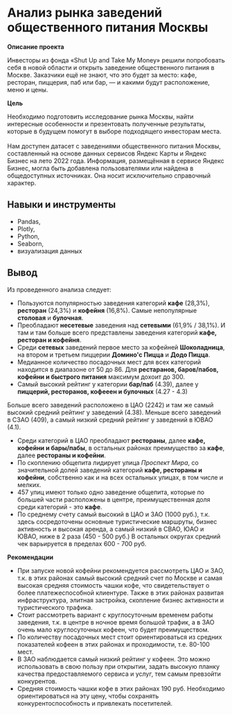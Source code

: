 # Анализ рынка заведений общественного питания Москвы

__Описание проекта__

Инвесторы из фонда «Shut Up and Take My Money» решили попробовать себя в новой области и открыть заведение общественного питания в Москве. Заказчики ещё не знают, что это будет за место: кафе, ресторан, пиццерия, паб или бар, — и какими будут расположение, меню и цены.<br>

__Цель__

Необходимо подготовить исследование рынка Москвы, найти интересные особенности и презентовать полученные результаты, которые в будущем помогут в выборе подходящего инвесторам места.<br>
<br>
Нам доступен датасет с заведениями общественного питания Москвы, составленный на основе данных сервисов Яндекс Карты и Яндекс Бизнес на лето 2022 года. Информация, размещённая в сервисе Яндекс Бизнес, могла быть добавлена пользователями или найдена в общедоступных источниках. Она носит исключительно справочный характер.


## Навыки и инструменты

- Pandas,
- Plotly,
- Python,
- Seaborn,
- визуализация данных

## Вывод

Из проведенного анализа следует:

- Пользуются популярностью заведения категорий **кафе** (28,3%), **ресторан** (24,3%) и **кофейня** (16,8%). Самые непопулярные **столовая** и **булочная**.
- Преобладают __несетевые__ заведения над __сетевыми__ (61,9% / 38,1%). И там и там больше всего представлены заведения категорий __кафе, ресторан и кофейня__.
- Среди __сетевых__ заведений первое место за кофейней **Шоколадница**, на втором и третьем пиццерии **Домино'с Пицца** и **Додо Пицца**.
- Медианное количество посадочных мест для всех категорий находится в диапазоне от 50 до 86. Для __рестаранов, баров/пабов, кофейни и быстрого питания__ максимум дохоит до 300.
- Самый высокий рейтинг у категории __бар/паб__ (4.39), далее у __пиццерий, ресторанов, кофееен и булочных__ (4.27 - 4.3)
  
Больше всего заведений расположено в ЦАО (2242) и там же самый высокий средний рейтинг у заведений (4.38). Меньше всего заведений в СЗАО (409), а самый низкий средний рейтинг у заведений в ЮВАО (4.1).
- Среди категорий в ЦАО преобладают __рестораны__, далее __кафе, кофейни и бары/пабы__, в остальных районах преимущество за __кафе__, далее __рестораны и кофейни__.
- По скоплению общепита лидирует улица *Проспект Мира*, со значительной долей заведений категорий __кафе, рестораны и кофейни__, собственно как и на всех остальных улицах, в том числе и мелких. 
- 457 улиц имеют только одно заведение общепита, которые по большей части расположены в центре, преимущественная доля среди категорий - это __кафе__. 
- По среднему счету самый высокий в ЦАО и ЗАО (1000 руб.), т.к. здесь сосредоточены основные туристические маршруты, бизнес активность и высокая аренда, а самый низкий в СВАО, ЮАО и ЮВАО, ниже в 2 раза (450 - 500 руб.) В остальных округах средний чек варьируется в пределах 600 - 700 руб.

__Рекомендации__

- При запуске новой кофейни рекомендуется рассмотреть ЦАО и ЗАО, т.к. в этих районах самый высокий средний счет по Москве и самая высокая средняя стоимость чашки кофе, что свидетельствует о более платежеспособной клиентуре. Также в этих районах развитая инфраструктура, элитная застройка, скопление бизнес активности и туристического трафика.
- Стоит рассмотреть вариант с круглосуточным временем работы заведения, т.к. в центре в ночное время большой трафик, а в ЗАО очень мало круглосуточных кофеен, что будет преимуществом. 
- По количеству посадочных мест стоит ориентироваться из средних показателей кофеен в этих районах и проходимости, т.е. 80-100 мест.
- В ЗАО наблюдается самый низкий рейтинг у кофеен. Это можно использовать в свою пользу при открытии, задать высокую планку качества предоставляемого сервиса и услуг, тем самым превзойти конкурентов.
- Средняя стоимость чашки кофе в этих районах 190 руб. Необходимо ориентироваться на эту цену, чтобы сохранять конкурентоспособность и привлекать посетителей.
